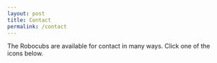 ```yaml
---
layout: post
title: Contact
permalink: /contact
---
```


The Robocubs are available for contact in many ways. Click one of the icons below.

<a href="https://www.facebook.com/Robocubs"><i class="fa-facebook-official fa-5"></i></a>
<a href="https://twitter.com/UDJRobocubs1701"><i class="fa-twitter fa-5"></i></a>
<a href="https://www.instagram.com/UDJRobocubs1701"><i class="fa-instagram fa-5"></i></a>
<a href="mailto:robocubs@robocubs.com"><i class="fa-envelope-o fa-5"></i></a>